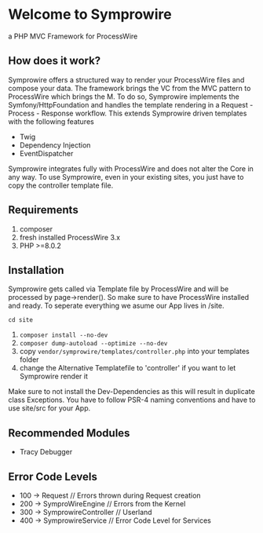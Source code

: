 # Welcome to Symprowire
a PHP MVC Framework for ProcessWire

## How does it work?

Symprowire offers a structured way to render your ProcessWire files and compose your data.
The framework brings the VC from the MVC pattern to ProcessWire which brings the M.
To do so, Symprowire implements the Symfony/HttpFoundation and handles the template rendering in a Request - Process - Response workflow.
This extends Symprowire driven templates with the following features

- Twig
- Dependency Injection
- EventDispatcher

Symprowire integrates fully with ProcessWire and does not alter the Core in any way.
To use Symprowire, even in your existing sites, you just have to copy the controller template file.

## Requirements

1. composer
2. fresh installed ProcessWire 3.x
3. PHP >=8.0.2

## Installation

Symprowire gets called via Template file by ProcessWire and will be processed by page->render().
So make sure to have ProcessWire installed and ready.
To seperate everything we asume our App lives in /site.

`cd site`

1. `composer install --no-dev`
2. `composer dump-autoload --optimize --no-dev`
3. copy `vendor/symprowire/templates/controller.php` into your templates folder
4. change the Alternative Templatefile to 'controller' if you want to let Symprowire render it

Make sure to not install the Dev-Dependencies as this will result in duplicate class Exceptions.
You have to follow PSR-4 naming conventions and have to use site/src for your App.

## Recommended Modules

- Tracy Debugger

## Error Code Levels

- 100 -> Request // Errors thrown during Request creation
- 200 -> SymproWireEngine // Errors from the Kernel
- 300 -> SymprowireController // Userland
- 400 -> SymprowireService // Error Code Level for Services

